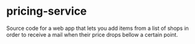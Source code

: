 # pricing-service
Source code for a web app that lets you add items from a list of shops in order to receive a mail when their price drops bellow a certain point.
